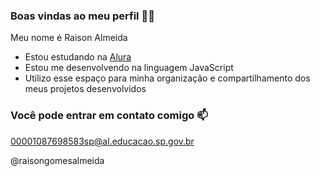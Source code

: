 ### Boas vindas ao meu perfil 💙💙

Meu nome é Raison Almeida

- Estou estudando na [Alura](https://www.alura.com.br)
- Estou me desenvolvendo na linguagem JavaScript
- Utilizo esse espaço para minha organização e compartilhamento dos meus projetos desenvolvidos

### Você pode entrar em contato comigo 📫

00001087698583sp@al.educacao.sp.gov.br

@raisongomesalmeida
